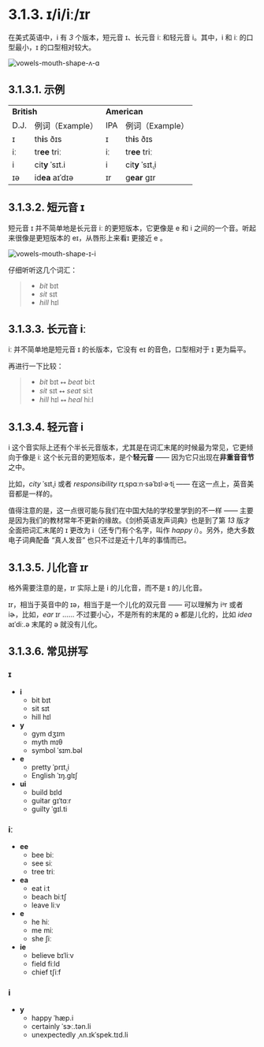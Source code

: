 # 3.1.3. <span class="pho">ɪ</span>/<span class="pho">i</span>/<span class="pho">iː</span>/<span class="pho">ɪr</span>

在美式英语中，<span class="pho">i</span> 有 *3* 个版本，短元音 <span class="pho">ɪ</span>、长元音 <span class="pho">iː</span> 和轻元音 <span class="pho">i</span>。其中，<span class="pho">i</span> 和 <span class="pho">iː</span> 的口型最小，<span class="pho">ɪ</span> 的口型相对较大。

![vowels-mouth-shape-ʌ-ɑ](/images/vowels-mouth-shape-i.svg)

## 3.1.3.1. 示例

<table>
<tbody>
<tr>
<td colspan="2"><strong>British</strong></td>
<td colspan="2"><strong>American</strong></td>
</tr>
<tr>
<td>D.J.</td>
<td>例词（Example）</td>
<td>IPA</td>
<td>例词（Example）</td>
</tr>
<tr>
<td><span class="pho">ɪ</span><span class="speak-word-inline" data-audio-uk-male="/audios/uk_phonetics_sound_ship_2023feb.mp3"></span></td>
<td>th<b>i</b>s <span class="pho alt">ðɪs</span><span class="speak-word-inline" data-audio-uk-female="/audios/this-uk-female.mp3" data-audio-uk-male="/audios/this-uk-male.mp3"></span></td>
<td><span class="pho">ɪ</span><span class="speak-word-inline" data-audio-us-male="/audios/us_phonetics_sound_ship_2023feb.mp3"></span></td>
<td>th<b>i</b>s <span class="pho alt">ðɪs</span><span class="speak-word-inline" data-audio-us-female="/audios/this-us-female.mp3" data-audio-us-male="/audios/this-us-male.mp3"></span></td>
</tr>
<tr>
<td><span class="pho">iː</span><span class="speak-word-inline" data-audio-uk-male="/audios/uk_phonetics_sound_sheep_2023feb.mp3"></span></td>
<td>tr<b>ee</b> <span class="pho alt">triː</span><span class="speak-word-inline" data-audio-uk-female="/audios/tree-uk-female.mp3" data-audio-uk-male="/audios/tree-uk-male.mp3"></span></td>
<td><span class="pho">iː</span><span class="speak-word-inline" data-audio-us-male="/audios/us_phonetics_sound_sheep_2023feb.mp3"></span></td>
<td>tr<b>ee</b> <span class="pho alt">triː</span><span class="speak-word-inline" data-audio-us-female="/audios/tree-us-female.mp3" data-audio-us-male="/audios/tree-us-male.mp3"></span></td>
</tr>
<tr>
<td><span class="pho">i</span><span class="speak-word-inline" data-audio-uk-male="/audios/uk_phonetics_sound_happy_2023feb.mp3"></span></td>
<td>cit<b>y</b> <span class="pho alt">ˈsɪt.i</span><span class="speak-word-inline" data-audio-uk-female="/audios/city-uk-female.mp3" data-audio-uk-male="/audios/city-uk-male.mp3"></span></td>
<td><span class="pho">i<span class="speak-word-inline" data-audio-us-male="/audios/us_phonetics_sound_happy_2023feb.mp3"></span></span></td>
<td>cit<b>y</b> <span class="pho alt">ˈsɪt̬.i</span><span class="speak-word-inline" data-audio-us-female="/audios/city-us-female.mp3" data-audio-us-male="/audios/city-us-male.mp3"></span></td>
</tr>
<tr>
<td><span class="pho">ɪə</span><span class="speak-word-inline" data-audio-uk-male="/audios/uk_phonetics_sound_ear_2023feb.mp3"></span></td>
<td>id<b>ea</b> <span class="pho alt">aɪˈdɪə</span><span class="speak-word-inline" data-audio-uk-female="/audios/idea-uk-female.mp3" data-audio-uk-male="/audios/idea-uk-male.mp3"></span></td>
<td><span class="pho">ɪr</span><span class="speak-word-inline" data-audio-us-male="/audios/us_phonetics_sound_ear_2023feb.mp3"></span></td>
<td>g<b>ear</b> <span class="pho alt">ɡɪr</span><span class="speak-word-inline" data-audio-us-female="/audios/gear-us-female.mp3" data-audio-us-male="/audios/gear-us-male.mp3"></span></td>
</tr>
</tbody>
</table>

## 3.1.3.2. 短元音 <span class="pho">ɪ</span>

短元音 <span class="pho">ɪ</span> 并不简单地是长元音 <span class="pho">iː</span> 的更短版本，它更像是 <span class="pho">e</span> 和 <span class="pho">i</span> 之间的一个音。听起来很像是更短版本的 <span class="pho">eɪ</span>，从唇形上来看<span class="pho">ɪ</span> 更接近 <span class="pho">e</span> 。

![vowels-mouth-shape-ɪ-i](/images/vowels-mouth-shape-ɪ-i.svg)

仔细听听这几个词汇：

> * *bit* <span class="pho alt">bɪt</span><span class="speak-word-inline" data-audio-us-male="/audios/bit-us-male.mp3" data-audio-us-female="/audios/bit-us-female.mp3"></span>
> * *sit* <span class="pho alt">sɪt</span><span class="speak-word-inline" data-audio-us-male="/audios/sit-us-male.mp3" data-audio-us-female="/audios/sit-us-female.mp3"></span>
> * *hill* <span class="pho alt">hɪl</span><span class="speak-word-inline" data-audio-us-male="/audios/hill-us-male.mp3" data-audio-us-female="/audios/hill-us-female.mp3"></span>

## 3.1.3.3. 长元音 <span class="pho">iː</span>

<span class="pho">iː</span> 并不简单地是短元音 <span class="pho">ɪ</span> 的长版本，它没有 <span class="pho">eɪ</span> 的音色，口型相对于 <span class="pho">ɪ</span> 更为扁平。

再进行一下比较：

> * *bit* <span class="pho alt">bɪt</span><span class="speak-word-inline" data-audio-us-male="/audios/bit-us-male.mp3" data-audio-us-female="/audios/bit-us-female.mp3"></span> ⭤ *beat* <span class="pho alt">bi:t</span><span class="speak-word-inline" data-audio-us-male="/audios/beat-us-male.mp3" data-audio-us-female="/audios/beat-us-female.mp3"></span>
> * *sit* <span class="pho alt">sɪt</span><span class="speak-word-inline" data-audio-us-male="/audios/sit-us-male.mp3" data-audio-us-female="/audios/sit-us-female.mp3"></span> ⭤ *seat* <span class="pho alt">si:t</span><span class="speak-word-inline" data-audio-us-male="/audios/seat-us-male.mp3" data-audio-us-female="/audios/seat-us-female.mp3"></span>
> * *hill* <span class="pho alt">hɪl</span><span class="speak-word-inline" data-audio-us-male="/audios/hill-us-male.mp3" data-audio-us-female="/audios/hill-us-female.mp3"></span> ⭤ *heal* <span class="pho alt">hi:l</span><span class="speak-word-inline" data-audio-us-male="/audios/heal-us-male.mp3" data-audio-us-female="/audios/heal-us-female.mp3"></span>

## 3.1.3.4. 轻元音 <span class="pho">i</span>

<span class="pho">i</span> 这个音实际上还有个半长元音版本，尤其是在词汇末尾的时候最为常见，它更倾向于像是 <span class="pho">iː</span> 这个长元音的更短版本，是个**轻元音** —— 因为它只出现在**非重音音节**之中。

比如，*city* <span class="pho alt">ˈsɪt̬.i</span><span class="speak-word-inline" data-audio-us-male="/audios/city-us-male.mp3" data-audio-us-female="/audios/city-us-female.mp3"></span><span class="speak-word-inline" data-audio-uk-male="/audios/city-uk-male.mp3" data-audio-uk-female="/audios/city-uk-female.mp3"></span> 或者 *responsibility* <span class="pho alt">rɪˌspɑːn·səˈbɪl·ə·t̬i</span><span class="speak-word-inline" data-audio-us-male="/audios/responsibility-us-male.mp3" data-audio-us-female="/audios/responsibility-us-female.mp3"></span><span class="speak-word-inline" data-audio-uk-male="/audios/responsibility-uk-male.mp3" data-audio-uk-female="/audios/responsibility-uk-female.mp3"></span> —— 在这一点上，英音美音都是一样的。

值得注意的是，这一点很可能与我们在中国大陆的学校里学到的不一样 —— 主要是因为我们的教材常年不更新的缘故。《剑桥英语发声词典》也是到了第 *13* 版才全面把词汇末尾的 <span class="pho">ɪ</span> 更改为 <span class="pho">i</span>（还专门有个名字，叫作 *happy i*）。另外，绝大多数电子词典配备 “真人发音” 也只不过是近十几年的事情而已。

## 3.1.3.5. 儿化音 <span class="pho">ɪr</span>

格外需要注意的是，<span class="pho">ɪr</span> 实际上是 <span class="pho">i</span> 的儿化音，而不是 <span class="pho">ɪ</span> 的儿化音。

<span class="pho">ɪr</span>，相当于英音中的 <span class="pho">ɪə</span>，相当于是一个儿化的双元音 —— 可以理解为 <span class="pho">iᵊr</span> 或者 <span class="pho">iɚ</span>，比如，*ear* <span class="pho alt">ɪr</span> <span class="speak-word-inline" data-audio-us-male="/audios/ear-us-male.mp3" data-audio-us-female="/audios/ear-us-female.mp3"></span>…… 不过要小心，不是所有的末尾的 <span class="pho">ə</span> 都是儿化的，比如 *idea* <span class="pho alt">aɪˈdiː.ə</span> <span class="speak-word-inline" data-audio-us-male="/audios/idea-us-male.mp3" data-audio-us-female="/audios/idea-us-female.mp3"></span> 末尾的 <span class="pho">ə</span> 就没有儿化。


## 3.1.3.6. 常见拼写

### <span class="pho">ɪ</span>

* **i**
  * bit <span class="pho alt">bɪt</span> <span class="speak-word-inline" data-audio-us-male="/audios/bit-us-male.mp3" data-audio-us-female="/audios/bit-us-female.mp3"></span>
  * sit <span class="pho alt">sɪt</span> <span class="speak-word-inline" data-audio-us-male="/audios/sit-us-male.mp3" data-audio-us-female="/audios/sit-us-female.mp3"></span>
  * hill <span class="pho alt">hɪl</span> <span class="speak-word-inline" data-audio-us-male="/audios/hill-us-male.mp3" data-audio-us-female="/audios/hill-us-female.mp3"></span>
* **y**
  * gym <span class="pho alt">dʒɪm</span> <span class="speak-word-inline" data-audio-us-male="/audios/gym-us-male.mp3" data-audio-us-female="/audios/gym-us-female.mp3"></span>
  * myth <span class="pho alt">mɪθ</span> <span class="speak-word-inline" data-audio-us-male="/audios/myth-us-male.mp3" data-audio-us-female="/audios/myth-us-female.mp3"></span>
  * symbol <span class="pho alt">ˈsɪm.bəl</span> <span class="speak-word-inline" data-audio-us-male="/audios/symbol-us-male.mp3" data-audio-us-female="/audios/symbol-us-female.mp3"></span>
* **e**
  * pretty <span class="pho alt">ˈprɪt̬.i</span> <span class="speak-word-inline" data-audio-us-male="/audios/pretty-us-male.mp3" data-audio-us-female="/audios/pretty-us-female.mp3"></span>
  * English <span class="pho alt">ˈɪŋ.ɡlɪʃ</span> <span class="speak-word-inline" data-audio-us-male="/audios/English-us-male.mp3" data-audio-us-female="/audios/English-us-female.mp3"></span>
* **ui**
  * build <span class="pho alt">bɪld</span> <span class="speak-word-inline" data-audio-us-male="/audios/build-us-male.mp3" data-audio-us-female="/audios/build-us-female.mp3"></span>
  * guitar <span class="pho alt">ɡɪˈtɑːr</span> <span class="speak-word-inline" data-audio-us-male="/audios/guitar-us-male.mp3" data-audio-us-female="/audios/guitar-us-female.mp3"></span>
  * guilty <span class="pho alt">ˈɡɪl.ti</span> <span class="speak-word-inline" data-audio-us-male="/audios/guilty-us-male.mp3" data-audio-us-female="/audios/guilty-us-female.mp3"></span>

### <span class="pho">iː</span>

* **ee**
  * bee <span class="pho alt">biː</span> <span class="speak-word-inline" data-audio-us-male="/audios/bee-us-male.mp3" data-audio-us-female="/audios/bee-us-female.mp3"></span>
  * see <span class="pho alt">siː</span> <span class="speak-word-inline" data-audio-us-male="/audios/see-us-male.mp3" data-audio-us-female="/audios/see-us-female.mp3"></span>
  * tree <span class="pho alt">triː</span> <span class="speak-word-inline" data-audio-us-male="/audios/tree-us-male.mp3" data-audio-us-female="/audios/tree-us-female.mp3"></span>
* **ea**
  * eat <span class="pho alt">iːt</span> <span class="speak-word-inline" data-audio-us-male="/audios/eat-us-male.mp3" data-audio-us-female="/audios/eat-us-female.mp3"></span>
  * beach <span class="pho alt">biːtʃ</span> <span class="speak-word-inline" data-audio-us-male="/audios/beach-us-male.mp3" data-audio-us-female="/audios/beach-us-female.mp3"></span>
  * leave <span class="pho alt">liːv</span> <span class="speak-word-inline" data-audio-us-male="/audios/leave-us-male.mp3" data-audio-us-female="/audios/leave-us-female.mp3"></span>
* **e**
  * he <span class="pho alt">hiː</span> <span class="speak-word-inline" data-audio-us-male="/audios/he-us-male.mp3" data-audio-us-female="/audios/he-us-female.mp3"></span>
  * me <span class="pho alt">miː</span> <span class="speak-word-inline" data-audio-us-male="/audios/me-us-male.mp3" data-audio-us-female="/audios/me-us-female.mp3"></span>
  * she <span class="pho alt">ʃiː</span> <span class="speak-word-inline" data-audio-us-male="/audios/she-us-male.mp3" data-audio-us-female="/audios/she-us-female.mp3"></span>
* **ie**
  * believe <span class="pho alt">bɪˈliːv</span> <span class="speak-word-inline" data-audio-us-male="/audios/believe-us-male.mp3" data-audio-us-female="/audios/believe-us-female.mp3"></span>
  * field <span class="pho alt">fiːld</span> <span class="speak-word-inline" data-audio-us-male="/audios/field-us-male.mp3" data-audio-us-female="/audios/field-us-female.mp3"></span>
  * chief <span class="pho alt">tʃiːf</span> <span class="speak-word-inline" data-audio-us-male="/audios/chief-us-male.mp3" data-audio-us-female="/audios/chief-us-female.mp3"></span>

### <span class="pho">i</span>

* **y**
  * happy <span class="pho alt">ˈhæp.i</span> <span class="speak-word-inline" data-audio-us-male="/audios/happy-us-male.mp3" data-audio-us-female="/audios/happy-us-female.mp3"></span>
  * certainly <span class="pho alt">ˈsɝː.tən.li</span> <span class="speak-word-inline" data-audio-us-male="/audios/certainly-us-male.mp3" data-audio-us-female="/audios/certainly-us-female.mp3"></span>
  * unexpectedly <span class="pho alt">ˌʌn.ɪkˈspek.tɪd.li</span> <span class="speak-word-inline" data-audio-us-male="/audios/unexpectedly-us-male.mp3" data-audio-us-female="/audios/unexpectedly-us-female.mp3"></span>
